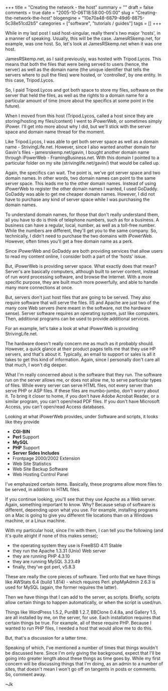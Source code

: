 +++
title = "Creating the network - the host"
summary = ""
draft = false
comments = true
date = "2005-10-06T18:58:00-05:00"
slug = "Creating-the-network-the-host"
blogengine = "10e70a48-6879-49d6-8875-5c38e51cd2b5"
categories = ["software", "tutorials / guides"]
tags = []
+++

<p>
While in my last post I said host-singular, really there&#39;s two major &#39;hosts&#39;, in a manner of speaking. Usually, this will be the case. JamesRSkemp.net, for example, was one host. So, let&#39;s look at JamesRSkemp.net when it was one host.<!--more--><!--adsense-->
</p>
<p>
JamesRSkemp.net, as I said previously, was hosted with Tripod.Lycos. This means that both the files that were being served to users (hence, the server) as well as the domain name (the unique identifier that tells the servers where to pull the files) were hosted, or &#39;controlled&#39;, by one entity. In this case, Tripod.Lycos.
</p>
<p>
So, I paid Tripod.Lycos and got both space to store my files, software on the server that held the files, as well as the rights to a domain name for a particular amount of time (more about the specifics at some point in the future).
</p>
<p>
When I moved from this host (Tripod.Lycos, called a host since they are storing/hosting my files/content) I went to iPowerWeb, or sometimes simply iPower. I&#39;ll get into more about why I did, but we&#39;ll stick with the server space and domain name thread for the moment.
</p>
<p>
Like Tripod.Lycos, I was able to get both server space as well as a domain name - StrivingLife.net. However, since I also wanted another domain for Gavin&#39;s files - jamesrskemp.net/gavin, I bought another domain name through iPowerWeb - FramingBusiness.net. With this domain I pointed to a particular folder on my site (strivinglife.net/gavin/) that would be called up.
</p>
<p>
Again, the specifics can wait. The point is, we&#39;ve got server space and two domain names. In other words, two domain names can point to the same server space. This leads me to the other domain names. Instead of using iPowerWeb to register the other domain names I wanted, I used GoDaddy. GoDaddy was able to get me cheaper domain names. However, I did not have to purchase any kind of server space while I was purchasing the domain names.
</p>
<p>
To understand domain names, for those that don&#39;t really understand them, all you have to do is think of telephone numbers, such as for a business. A business can have a regular, local, number, as well as a toll-free number. While the numbers are different, they&#39;ll get you to the same company. So, technically, I didn&#39;t need to purchase the two domains with iPowerWeb. However, often times you&#39;ll get a free domain name as a perk.
</p>
<p>
Since iPowerWeb and GoDaddy are both providing services that allow users to read my content online, I consider both a part of the &#39;hosts&#39; issue.
</p>
<p>
But, iPowerWeb is providing server space. What exactly does that mean? Server&#39;s are basically computers, although built to server content, instead of run word processing software, and browse the Internet. With a more specific purpose, they are built much more powerfully, and able to handle many more connections at once.
</p>
<p>
But, servers don&#39;t just host files that are going to be served. They also require software that will serve the files. IIS and Apache are just two of the many core Web servers (here meant in the software, not the hardware sense). Server software requires an operating system, just like computers. Then, additional programs can be used to provide additional services.
</p>
<p>
For an example, let&#39;s take a look at what iPowerWeb is providing StrivingLife.net.
</p>
<p>
The hardware doesn&#39;t really concern me as much as it probably should. However, a quick glance at their product pages tells me that they use HP servers, and that&#39;s about it. Typically, an email to support or sales is all it takes to get this kind of information. Again, since I personally don&#39;t care all that much, I won&#39;t dig deeper.
</p>
<p>
What I&#39;m really concerned about is the software that they run. The software run on the server allows me, or does not allow me, to serve particular types of files. While every server can serve HTML files, not every server than serve PHP or ASP files. If these files are mumbo-jumbo, don&#39;t worry about it. To bring it closer to home, if you don&#39;t have Adobe Acrobat Reader, or a similar program, you can&#39;t open/read PDF files. If you don&#39;t have Microsoft Access, you can&#39;t open/read Access databases.
</p>
<p>
Looking at what iPowerWeb provides, under Software and scripts, it looks like they provide
</p>
<ul>
	<li><strong>CGI-BIN</strong></li>
	<li><strong>Perl</strong> Support</li>
	<li><strong>MySQL</strong></li>
	<li><strong>PHP</strong> Support</li>
	<li><strong>Server Sides Includes</strong></li>
	<li>Frontpage 2000/2002 Extension</li>
	<li>Web Site Statistics</li>
	<li>Web Site Backup Software</li>
	<li>Web Hosting Control Panel</li>
</ul>
<p>
I&#39;ve emphasized certain items. Basically, these programs allow more files to be served, in addition to HTML files.
</p>
<p>
If you continue looking, you&#39;ll see that they use Apache as a Web server. Again, something important to know. Why? Because setup of software is different, depending upon what you use. For example, installing programs on a Mac is going to give you different file locations than on a Windows machine, or a Linux machine.
</p>
<p>
With my particular host, since I&#39;m with them, I can tell you the following (and it&#39;s quite alright if none of this makes sense);
</p>
<ul>
	<li>the operating system they use is FreeBSD 4.11 Stable</li>
	<li>they run the Apache 1.3.31 (Unix) Web server</li>
	<li>they are running PHP 4.3.10</li>
	<li>they are running MySQL 3.23.49</li>
	<li>finally, they&#39;ve got perl, v5.8.3</li>
</ul>
<p>
These are really the core pieces of software. Tied onto that we have things like AWStats 6.4 (build 1.814) - which requires Perl. phpMyAdmin 2.6.3 is used for MySQL (again, the former requires the latter).
</p>
<p>
Then we have things that I can add to the server, as scripts. Briefly, scripts allow certain things to happen automatically, or when the script is used/run.
</p>
<p>
Things like WordPress 1.5.2, PunBB 1.2.7, BBClone 0.4.8a, and Gallery 1.5, are all installed by me, on the server, for use. Each installation requires that certain things be true. For example, all of these require PHP. Because I wanted to run PHP files, I needed a host that would allow me to do this.
</p>
<p>
But, that&#39;s a discussion for a latter time.
</p>
<p>
Speaking of which, I&#39;ve mentioned a number of times that things wouldn&#39;t be discussed here. Since I&#39;m only giving the background, expect that I&#39;ll be going into greater length about these things as time goes by. While my first concern will be discussing things that I&#39;m doing, as an admin to a number of sites, that doesn&#39;t mean I won&#39;t go off on tangents in posts or comments. So, comment away.
</p>
<p>
~Jk
</p>

